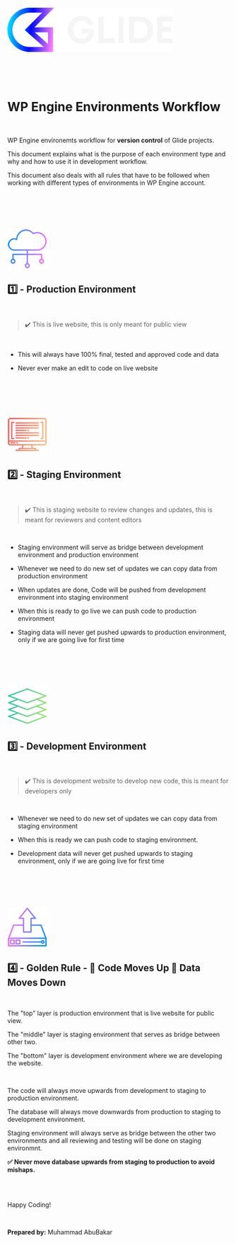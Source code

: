 <br>
<br>
<br>

![Glide Design](../assets/images/glide.png)

<br>
<br>
<br>

# WP Engine Environments Workflow

<br>

WP Engine environemts workflow for **version control** of Glide projects. 

This document explains what is the purpose of each environment type and why and how to use it in development workflow.

This document also deals with all rules that have to be followed when working with different types of environments in WP Engine account.

<br>
<br>
<br>
<br>

![1](../assets/images/1.png)

## 1️⃣ - Production Environment

<br>

> ✔️ This is live website, this is only meant for public view

<br>

- This will always have 100% final, tested and approved code and data

- Never ever make an edit to code on live website

<br>
<br>
<br>
<br>

![2](../assets/images/2.png)

## 2️⃣ - Staging Environment

<br>

> ✔️ This is staging website to review changes and updates, this is meant for reviewers and content editors

<br>

- Staging environment will serve as bridge between development environment and production environment

- Whenever we need to do new set of updates we can copy data from production environment

- When updates are done, Code will be pushed from development environment into staging environment

- When this is ready to go live we can push code to production environment

- Staging data will never get pushed upwards to production environment, only if we are going live for first time

<br>
<br>
<br>
<br>

![3](../assets/images/3.png)

## 3️⃣ - Development Environment

<br>

> ✔️ This is development website to develop new code, this is meant for developers only

<br>

- Whenever we need to do new set of updates we can copy data from staging environment

- When this is ready we can push code to staging environment.

- Development data will never get pushed upwards to staging environment, only if we are going live for first time

<br>
<br>
<br>
<br>

![4](../assets/images/4.png)

## 4️⃣ - Golden Rule - 🔺 Code Moves Up 🔻 Data Moves Down

<br>

The "top" layer is production environment that is live website for public view.

The "middle" layer is staging environment that serves as bridge between other two.

The "bottom" layer is development environment where we are developing the website.

<br>

The code will always move upwards from development to staging to production environment.

The database will always move downwards from production to staging to development environment.

Staging environment will always serve as bridge between the other two environments and all reviewing and testing will be done on staging environmnt.

**✅ Never move database upwards from staging to production to avoid mishaps.**

<br>
<br>

Happy Coding!

<br>

**Prepared by:**
Muhammad AbuBakar

<br>
<br>
